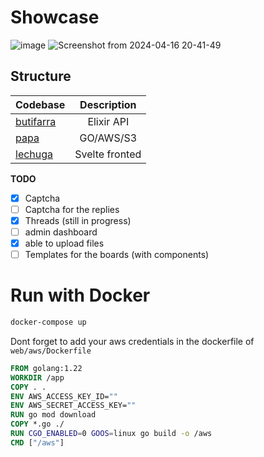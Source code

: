 # Showcase
![image](https://github.com/paij0se/dotorchan/assets/156923829/4c9f8065-9b3c-4a3a-aec0-ab9562d8227f)
![Screenshot from 2024-04-16 20-41-49](https://github.com/paij0se/dotorchan/assets/156923829/ba85f691-28ad-4ff3-a0c3-68bdd196d632)

## Structure

| Codebase              |      Description          |
| :-------------------- | :-----------------------: |
| [butifarra](butifarra)    |      Elixir API           |
| [papa](papa)  |     GO/AWS/S3         |
| [lechuga](lechuga)      | Svelte fronted     |

**TODO**

- [x] Captcha
- [ ] Captcha for the replies
- [x] Threads (still in progress)
- [ ] admin dashboard
- [x] able to upload files
- [ ] Templates for the boards (with components)

# Run with Docker

```bash
docker-compose up
```

Dont forget to add your aws credentials in the dockerfile of `web/aws/Dockerfile`

```dockerfile
FROM golang:1.22
WORKDIR /app
COPY . .
ENV AWS_ACCESS_KEY_ID=""
ENV AWS_SECRET_ACCESS_KEY=""
RUN go mod download
COPY *.go ./
RUN CGO_ENABLED=0 GOOS=linux go build -o /aws
CMD ["/aws"]
```
